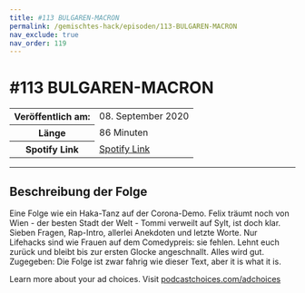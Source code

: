 ```yaml
---
title: #113 BULGAREN-MACRON
permalink: /gemischtes-hack/episoden/113-BULGAREN-MACRON
nav_exclude: true
nav_order: 119
---
```


# #113 BULGAREN-MACRON
<table class="resp-table dcf-table dcf-table-responsive dcf-table-bordered dcf-table-striped dcf-w-100%">
                    <tbody>
                        <tr>
                            <th scope="row">Veröffentlich am:</th>
                            <td data-label="Veröffentlich am:">08. September 2020</td>
                        </tr>
                        <tr>
                            <th scope="row">Länge </th>
                            <td data-label="Länge ">86 Minuten</td>
                        </tr><tr>
                                <th scope="row">Spotify Link</th>
                                <td data-label="Spotify Link"><a href="https://open.spotify.com/episode/5cv4GwQDvmRMd5Buq7Mpke">Spotify Link</a></td>
                            </tr></tbody>
                </table>

***

## Beschreibung der Folge

<div>
<p>Eine Folge wie ein Haka-Tanz auf der Corona-Demo. Felix träumt noch von Wien - der besten Stadt der Welt - Tommi verweilt auf Sylt, ist doch klar. Sieben Fragen, Rap-Intro, allerlei Anekdoten und letzte Worte. Nur Lifehacks sind wie Frauen auf dem Comedypreis: sie fehlen. Lehnt euch zurück und bleibt bis zur ersten Glocke angeschnallt. Alles wird gut. Zugegeben: Die Folge ist zwar fahrig wie dieser Text, aber it is what it is.</p><p> </p><p>Learn more about your ad choices. Visit <a href="https://podcastchoices.com/adchoices">podcastchoices.com/adchoices</a></p>  
</div>

